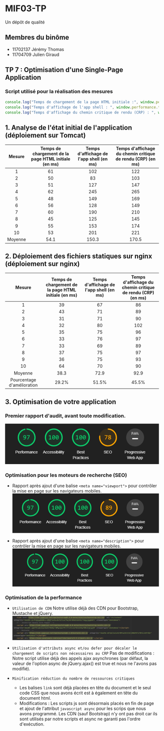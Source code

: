 # MIF03-TP

Un dépôt de qualité

## Membres du binôme

- 11702137 Jérémy Thomas
- 11704709 Julien Giraud

## TP 7 : Optimisation d'une Single-Page Application

### Script utilisé pour la réalisation des mesures 

```javascript
console.log("Temps de chargement de la page HTML initiale :", window.performance.timing.responseEnd - window.performance.timeOrigin, " ms") ; 
console.log("Temps d'affichage de l'app shell : ", window.performance.timing.domInteractive - window.performance.timing.domLoading, " ms");
console.log("Temps d'affichage du chemin critique de rendu (CRP) : ", window.performance.timing.domComplete - window.performance.timing.domLoading, " ms");
```

## 1. Analyse de l'état initial de l'application (déploiement sur Tomcat)

Mesure | Temps de chargement de la page HTML initiale (en ms) | Temps d'affichage de l'app shell (en ms) | Temps d'affichage du chemin critique de rendu (CRP) (en ms)
:---:|:---: | :---: | :---:
1 | 61 | 102 | 122
2 | 50 | 83 | 103
3 | 51 | 127 | 147
4 | 62 | 245 | 265
5 | 48 | 149 | 169
6 | 56 | 128 | 149
7 | 60 | 190 | 210
8 | 45 | 125 | 145
9 | 55 | 153 | 174
10 | 53 | 201 | 221
Moyenne | 54.1 | 150.3 | 170.5

## 2. Déploiement des fichiers statiques sur nginx (déploiement sur nginx)

Mesure | Temps de chargement de la page HTML initiale (en ms) | Temps d'affichage de l'app shell (en ms) | Temps d'affichage du chemin critique de rendu (CRP) (en ms)
:---:|:---: | :---: | :---:
1 | 39 | 67 | 86
2 | 43 | 71 | 89
3 | 31 | 71 | 90
4 | 32 | 80 | 102
5 | 35 | 75 | 96
6 | 33 | 76 | 97
7 | 33 | 69 | 89
8 | 37 | 75 | 97
9 | 36 | 75 | 93
10 | 64 | 70 | 90
Moyenne | 38.3 | 72.9 | 92.9
Pourcentage d'amélioration | 29.2% | 51.5% | 45.5%

## 3. Optimisation de votre application
### Premier rapport d'audit, avant toute modification.
![Premier rapport](./rapports_audit/Rapport_Init.png)

### Optimisation pour les moteurs de recherche (SEO)
- Rapport après ajout d'une balise ```<meta name="viewport">``` pour contrôler la mise en page sur les navigateurs mobiles.
![Rapport après ajout d'une balise meta viewport pour contrôler la mise en page sur les navigateurs mobiles.](./rapports_audit/Rapport_SEO_MetaViewport.png)

- Rapport après ajout d'une balise ```<meta name="description">``` pour contrôler la mise en page sur les navigateurs mobiles.
![Rapport après ajout d'une balise meta description pour ajouter une courte description à une page web, utilisée par les navigateurs.](./rapports_audit/Rapport_SEO_MetaDescription.png)

### Optimisation de la performance
- ```Utilisation de CDN```
	Notre utilise déjà des CDN pour Bootstrap, Mustache et jQuery.
		![Utilisation de CDN.](./rapports_audit/Rapport_CDN.png)

- ```Utilisation d'attributs async et/ou defer pour décaler le chargement de scripts non nécessaires au CRP```
	Pas de modifications : Notre script utilise déjà des appels ajax asynchrones (par défaut, la valeur de l'option async de jQuery.ajax() est true et nous ne l'avons pas modifié).

- ```Minification réduction du nombre de ressources critiques```
	- Les balises ```link``` sont déjà placées en tête du document et le seul code CSS que nous avons écrit est à également en tête du document html. 
	- Modifications : Les scripts js sont désormais placés en fin de page et ajout de l'attribut ```javascript async``` pour les scrips que nous avons programmé. Les CDN (sauf Bootstrap) n'y ont pas droit car ils sont utilisés par notre scripts et async ne garanti pas l'ordre d'exécution. 